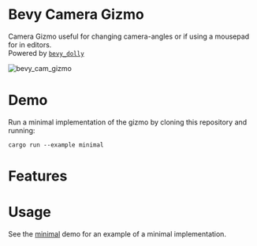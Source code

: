 # Bevy Camera Gizmo

Camera Gizmo useful for changing camera-angles or if using a mousepad for in editors.</br>
Powered by [`bevy_dolly`](https://github.com/BlackPhlox/bevy_dolly)

![bevy_cam_gizmo](https://user-images.githubusercontent.com/25123512/187547925-53292eb7-3ece-4846-b208-68e0fe302cac.png)

# Demo

Run a minimal implementation of the gizmo by cloning this repository and running:

```shell
cargo run --example minimal
```

# Features

# Usage


See the [minimal](examples/minimal.rs) demo for an example of a minimal implementation.
